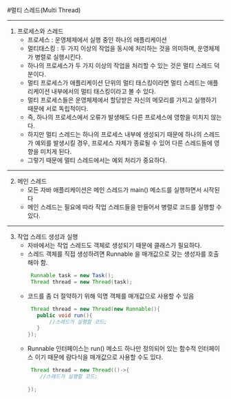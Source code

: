 #멀티 스레드(Multi Thread)

------------
1. 프로세스와 스레드
   - 프로세스 : 운영체제에서 실행 중인 하나의 애플리케이션
   - 멀티태스킹 : 두 가지 이상의 작업을 동시에 처리하는 것을 의미하며, 운영체제가 병렬로 실행시킨다.
   - 하나의 프로세스가 두 가지 이상의 작업을 처리할 수 있는 것은 멀티 스레드 덕분이다.
   - 멀티 프로세스가 애플리케이션 단위의 멀티 태스킹이라면 멀티 스레드는 애플리케이션 내부에서의 멀티 태스킹이라고 볼 수 있다.
   - 멀티 프로세스들은 운영체제에서 할당받은 자신의 메모리를 가지고 실행하기 때문에 서로 독립적이다.
   - 즉, 하나의 프로세스에서 오류가 발생해도 다른 프로세스에 영향을 미치지 않는다.
   - 하지만 멀티 스레드는 하나의 프로세스 내부에 생성되기 때문에 하나의 스레드가 예외를 발생시킬 경우, 프로세스 자체가 종료될 수 있어 다른 스레드들에 영향을 미치게 된다.
   - 그렇기 때문에 멀티 스레드에서는 예외 처리가 중요하다.
   
---
2. 메인 스레드
   - 모든 자바 애플리케이션은 메인 스레드가 main() 메소드를 실행하면서 시작된다
   - 메인 스레드는 필요에 따라 작업 스레드들을 만들어서 병렬로 코드를 실행할 수 있다.
   
---
3. 작업 스레드 생성과 실행
   - 자바에서는 작업 스레드도 객체로 생성되기 때문에 클래스가 필요하다.
   - 스레드 객체를 직접 생성하려면 Runnable 을 매개값으로 갖는 생성자를 호출해야 함.
     ```java
      Runnable task = new Task();
      Thread thread = new Thread(task);
      ```
   - 코드를 좀 더 절약하기 위해 익명 객체를 매개값으로 사용할 수 있음
     ```java
      Thread thread = new Thread(new Runnable(){
        public void run(){
            //스레드가 실행할 코드;
        }  
     });
      ```
   - Runnable 인터페이스는 run() 메소드 하나만 정의되어 있는 함수적 인터페이스 이기 때문에 람다식을 매개값으로 사용할 수도 있다.
     ```java
      Thread thread = new Thread(()->{
         //스레드가 실행할 코드;
        
     });
      ```